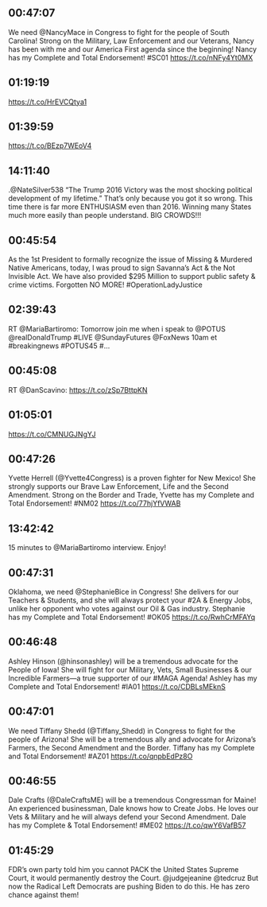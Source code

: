 ## 00:47:07
We need @NancyMace in Congress to fight for the people of South Carolina! Strong on the Military, Law Enforcement and our Veterans, Nancy has been with me and our America First agenda since the beginning! Nancy has my Complete and Total Endorsement! #SC01 https://t.co/nNFy4Yt0MX
## 01:19:19
https://t.co/HrEVCQtya1
## 01:39:59
https://t.co/BEzp7WEoV4
## 14:11:40
.@NateSilver538  “The Trump 2016 Victory was the most shocking political development of my lifetime.” That’s only because you got it  so wrong. This time there is far more ENTHUSIASM even than 2016. Winning many States much more easily than people understand. BIG CROWDS!!!
## 00:45:54
As the 1st President to formally recognize the issue of Missing &amp; Murdered Native Americans, today, I was proud to sign Savanna’s Act &amp; the Not Invisible Act. We have also provided $295 Million to support public safety &amp; crime victims. Forgotten NO MORE! #OperationLadyJustice
## 02:39:43
RT @MariaBartiromo: Tomorrow join me when i speak to @POTUS @realDonaldTrump #LIVE @SundayFutures @FoxNews 10am et #breakingnews #POTUS45 #…
## 00:45:08
RT @DanScavino: https://t.co/zSp7BttpKN
## 01:05:01
https://t.co/CMNUGJNgYJ
## 00:47:26
Yvette Herrell (@Yvette4Congress) is a proven fighter for New Mexico! She strongly supports our Brave Law Enforcement, Life and the Second Amendment. Strong on the Border and Trade, Yvette has my Complete and Total Endorsement! #NM02 https://t.co/77hjYfVWAB
## 13:42:42
15 minutes to @MariaBartiromo interview. Enjoy!
## 00:47:31
Oklahoma, we need @StephanieBice in Congress! She delivers for our Teachers &amp; Students, and she will always protect your #2A &amp; Energy Jobs, unlike her opponent who votes against our Oil &amp; Gas industry. Stephanie has my Complete and Total Endorsement! #OK05 https://t.co/RwhCrMFAYq
## 00:46:48
Ashley Hinson (@hinsonashley) will be a tremendous advocate for the People of Iowa! She will fight for our Military, Vets, Small Businesses &amp; our Incredible Farmers—a true supporter of our #MAGA Agenda! Ashley has my Complete and Total Endorsement! #IA01 https://t.co/CDBLsMEknS
## 00:47:01
We need Tiffany Shedd (@Tiffany_Shedd) in Congress to fight for the people of Arizona! She will be a tremendous ally and advocate for Arizona’s Farmers, the Second Amendment and the Border. Tiffany has my Complete and Total Endorsement! #AZ01 https://t.co/qnpbEdPz8O
## 00:46:55
Dale Crafts (@DaleCraftsME) will be a tremendous Congressman for Maine! An experienced businessman, Dale knows how to Create Jobs. He loves our Vets &amp; Military and he will always defend your Second Amendment. Dale has my Complete &amp; Total Endorsement! #ME02 https://t.co/qwY6VafB57
## 01:45:29
FDR’s own party told him you cannot PACK the United States Supreme Court, it would permanently destroy the Court. @judgejeanine @tedcruz But now the Radical Left Democrats are pushing Biden to do this. He has zero chance against them!
